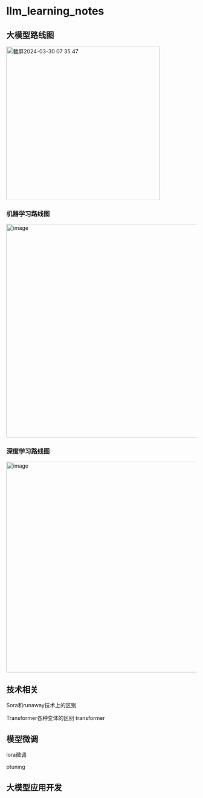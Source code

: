 # llm_learning_notes

## 大模型路线图
<img width="406" alt="截屏2024-03-30 07 35 47" src="https://github.com/alexqiao/llm_learning_notes/assets/17316456/6347750b-6304-4143-b7ad-fe834484d277">

### 机器学习路线图
<img width="565" alt="image" src="https://github.com/alexqiao/llm_learning_notes/assets/17316456/526a70a1-c3ed-4158-af49-2feb5671b090">

### 深度学习路线图
<img width="557" alt="image" src="https://github.com/alexqiao/llm_learning_notes/assets/17316456/343ea410-c948-491a-867b-4ef62747c67a">


## 技术相关
Sora和runaway技术上的区别

Transformer各种变体的区别
transformer 
## 模型微调
lora微调

ptuning




## 大模型应用开发
